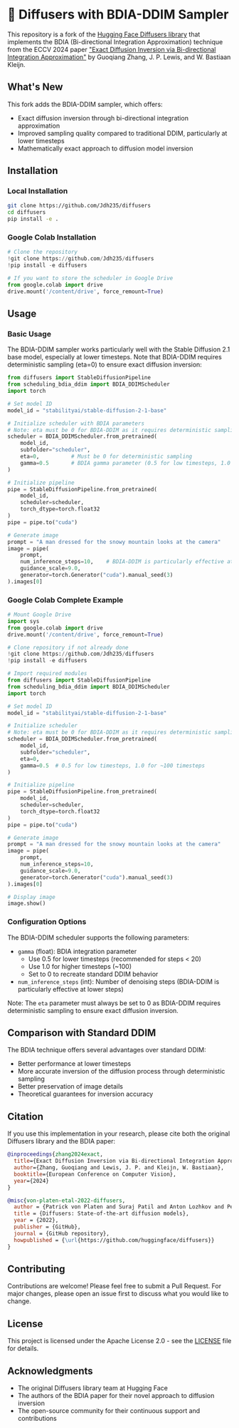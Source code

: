 # 🧨 Diffusers with BDIA-DDIM Sampler

This repository is a fork of the [Hugging Face Diffusers library](https://github.com/huggingface/diffusers) that implements the BDIA (Bi-directional Integration Approximation) technique from the ECCV 2024 paper ["Exact Diffusion Inversion via Bi-directional Integration Approximation"](https://arxiv.org/abs/placeholder) by Guoqiang Zhang, J. P. Lewis, and W. Bastiaan Kleijn.

## What's New

This fork adds the BDIA-DDIM sampler, which offers:
- Exact diffusion inversion through bi-directional integration approximation
- Improved sampling quality compared to traditional DDIM, particularly at lower timesteps
- Mathematically exact approach to diffusion model inversion

## Installation

### Local Installation
```bash
git clone https://github.com/Jdh235/diffusers
cd diffusers
pip install -e .
```

### Google Colab Installation
```python
# Clone the repository
!git clone https://github.com/Jdh235/diffusers
!pip install -e diffusers

# If you want to store the scheduler in Google Drive
from google.colab import drive
drive.mount('/content/drive', force_remount=True)
```

## Usage

### Basic Usage
The BDIA-DDIM sampler works particularly well with the Stable Diffusion 2.1 base model, especially at lower timesteps. Note that BDIA-DDIM requires deterministic sampling (eta=0) to ensure exact diffusion inversion:

```python
from diffusers import StableDiffusionPipeline
from scheduling_bdia_ddim import BDIA_DDIMScheduler
import torch

# Set model ID
model_id = "stabilityai/stable-diffusion-2-1-base"

# Initialize scheduler with BDIA parameters
# Note: eta must be 0 for BDIA-DDIM as it requires deterministic sampling
scheduler = BDIA_DDIMScheduler.from_pretrained(
    model_id, 
    subfolder="scheduler",
    eta=0,          # Must be 0 for deterministic sampling
    gamma=0.5       # BDIA gamma parameter (0.5 for low timesteps, 1.0 for ~100 timesteps)
)

# Initialize pipeline
pipe = StableDiffusionPipeline.from_pretrained(
    model_id,
    scheduler=scheduler,
    torch_dtype=torch.float32
)
pipe = pipe.to("cuda")

# Generate image
prompt = "A man dressed for the snowy mountain looks at the camera"
image = pipe(
    prompt,
    num_inference_steps=10,    # BDIA-DDIM is particularly effective at lower timesteps
    guidance_scale=9.0,
    generator=torch.Generator("cuda").manual_seed(3)
).images[0]
```

### Google Colab Complete Example
```python
# Mount Google Drive
import sys
from google.colab import drive
drive.mount('/content/drive', force_remount=True)

# Clone repository if not already done
!git clone https://github.com/Jdh235/diffusers
!pip install -e diffusers

# Import required modules
from diffusers import StableDiffusionPipeline
from scheduling_bdia_ddim import BDIA_DDIMScheduler
import torch

# Set model ID
model_id = "stabilityai/stable-diffusion-2-1-base"

# Initialize scheduler
# Note: eta must be 0 for BDIA-DDIM as it requires deterministic sampling
scheduler = BDIA_DDIMScheduler.from_pretrained(
    model_id, 
    subfolder="scheduler", 
    eta=0,
    gamma=0.5  # 0.5 for low timesteps, 1.0 for ~100 timesteps
)

# Initialize pipeline
pipe = StableDiffusionPipeline.from_pretrained(
    model_id,
    scheduler=scheduler,
    torch_dtype=torch.float32
)
pipe = pipe.to("cuda")

# Generate image
prompt = "A man dressed for the snowy mountain looks at the camera"
image = pipe(
    prompt,
    num_inference_steps=10,
    guidance_scale=9.0,
    generator=torch.Generator("cuda").manual_seed(3)
).images[0]

# Display image
image.show()
```

### Configuration Options

The BDIA-DDIM scheduler supports the following parameters:

- `gamma` (float): BDIA integration parameter
  - Use 0.5 for lower timesteps (recommended for steps < 20)
  - Use 1.0 for higher timesteps (~100)
  - Set to 0 to recreate standard DDIM behavior
- `num_inference_steps` (int): Number of denoising steps (BDIA-DDIM is particularly effective at lower steps)

Note: The `eta` parameter must always be set to 0 as BDIA-DDIM requires deterministic sampling to ensure exact diffusion inversion.

## Comparison with Standard DDIM

The BDIA technique offers several advantages over standard DDIM:
- Better performance at lower timesteps
- More accurate inversion of the diffusion process through deterministic sampling
- Better preservation of image details
- Theoretical guarantees for inversion accuracy

## Citation

If you use this implementation in your research, please cite both the original Diffusers library and the BDIA paper:

```bibtex
@inproceedings{zhang2024exact,
  title={Exact Diffusion Inversion via Bi-directional Integration Approximation},
  author={Zhang, Guoqiang and Lewis, J. P. and Kleijn, W. Bastiaan},
  booktitle={European Conference on Computer Vision},
  year={2024}
}

@misc{von-platen-etal-2022-diffusers,
  author = {Patrick von Platen and Suraj Patil and Anton Lozhkov and Pedro Cuenca and Nathan Lambert and Kashif Rasul and Mishig Davaadorj and Dhruv Nair and Sayak Paul and William Berman and Yiyi Xu and Steven Liu and Thomas Wolf},
  title = {Diffusers: State-of-the-art diffusion models},
  year = {2022},
  publisher = {GitHub},
  journal = {GitHub repository},
  howpublished = {\url{https://github.com/huggingface/diffusers}}
}
```

## Contributing

Contributions are welcome! Please feel free to submit a Pull Request. For major changes, please open an issue first to discuss what you would like to change.

## License

This project is licensed under the Apache License 2.0 - see the [LICENSE](LICENSE) file for details.

## Acknowledgments

- The original Diffusers library team at Hugging Face
- The authors of the BDIA paper for their novel approach to diffusion inversion
- The open-source community for their continuous support and contributions
